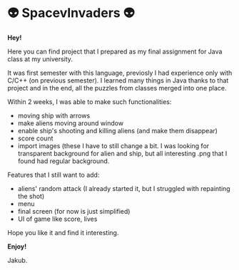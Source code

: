 # :alien: SpacevInvaders :alien:

**Hey!**

Here you can find project that I prepared as my final assignment for Java class at my university. 

It was first semester with this language, previosly I had experience only with C/C++ (on previous semester).
I learned many things in Java thanks to that project and in the end, all the puzzles from classes merged into one place.

Within 2 weeks, I was able to make such functionalities:
- moving ship with arrows
- make aliens moving around window
- enable ship's shooting and killing aliens (and make them disappear)
- score count
- import images (these I have to still change a bit. I was looking for transparent background for alien and ship, but all interesting .png that I found had regular background.

Features that I still want to add:
- aliens' random attack (I already started it, but I struggled with repainting the shot)
- menu
- final screen (for now is just simplified)
- UI of game like score, lives

Hope you like it and find it interesting.

**Enjoy!**

Jakub.
